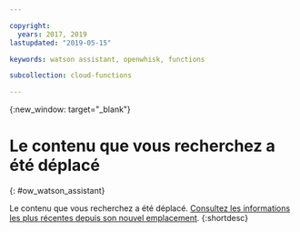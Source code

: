 ```yaml
---

copyright:
  years: 2017, 2019
lastupdated: "2019-05-15"

keywords: watson assistant, openwhisk, functions

subcollection: cloud-functions

---
```


{:new_window: target="_blank"}
# Le contenu que vous recherchez a été déplacé
{: #ow_watson_assistant}

Le contenu que vous recherchez a été déplacé. [Consultez les informations les plus récentes depuis son nouvel emplacement](/docs/openwhisk?topic=cloud-functions-pkg_watson_assistant).
{:shortdesc}
